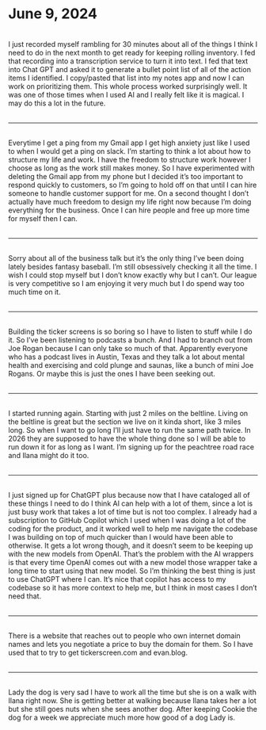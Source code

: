 # June 9, 2024
<br>
I just recorded myself rambling for 30 minutes about all of the things I think I need to do in the next month to get ready for keeping rolling inventory. I fed that recording into a transcription service to turn it into text. I fed that text into Chat GPT and asked it to generate a bullet point list of all of the action items I identified. I copy/pasted that list into my notes app and now I can work on prioritizing them. This whole process worked surprisingly well. It was one of those times when I used AI and I really felt like it is magical. I may do this a lot in the future.
<br><br>

----

<br>
Everytime I get a ping from my Gmail app I get high anxiety just like I used to when I would get a ping on slack. I’m starting to think a lot about how to structure my life and work. I have the freedom to structure work however I choose as long as the work still makes money. So I have experimented with deleting the Gmail app from my phone but I decided it’s too important to respond quickly to customers, so I’m going to hold off on that until I can hire someone to handle customer support for me. On a second thought I don’t actually have much freedom to design my life right now because I’m doing everything for the business. Once I can hire people and free up more time for myself then I can.
<br><br>

----

<br>
Sorry about all of the business talk but it’s the only thing I’ve been doing lately besides fantasy baseball. I’m still obsessively checking it all the time. I wish I could stop myself but I don’t know exactly why but I can’t. Our league is very competitive so I am enjoying it very much but I do spend way too much time on it.
<br><br>

----

<br>
Building the ticker screens is so boring so I have to listen to stuff while I do it. So I’ve been listening to podcasts a bunch. And I had to branch out from Joe Rogan because I can only take so much of that. Apparently everyone who has a podcast lives in Austin, Texas and they talk a lot about mental health and exercising and cold plunge and saunas, like a bunch of mini Joe Rogans. Or maybe this is just the ones I have been seeking out.
<br><br>

----

<br>
I started running again. Starting with just 2 miles on the beltline. Living on the beltline is great but the section we live on it kinda short, like 3 miles long. So when I want to go long I’ll just have to run the same path twice. In 2026 they are supposed to have the whole thing done so I will be able to run down it for as long as I want. I’m signing up for the peachtree road race and Ilana might do it too.
<br><br>

---- 

<br>
I just signed up for ChatGPT plus because now that I have cataloged all of these things I need to do I think AI can help with a lot of them, since a lot is just busy work that takes a lot of time but is not too complex. I already had a subscription to GitHub Copilot which I used when I was doing a lot of the coding for the product, and it worked well to help me navigate the codebase I was building on top of much quicker than I would have been able to otherwise. It gets a lot wrong though, and it doesn’t seem to be keeping up with the new models from OpenAI. That’s the problem with the AI wrappers is that every time OpenAI comes out with a new model those wrapper take a long time to start using that new model. So I’m thinking the best thing is just to use ChatGPT where I can. It’s nice that copilot has access to my codebase so it has more context to help me, but I think in most cases I don’t need that.
<br><br>

---- 

<br>
There is a website that reaches out to people who own internet domain names and lets you negotiate a price to buy the domain for them. So I have used that to try to get tickerscreen.com and evan.blog.
<br><br>

----

<br>
Lady the dog is very sad I have to work all the time but she is on a walk with Ilana right now. She is getting better at walking because Ilana takes her a lot but she still goes nuts when she sees another dog. After keeping Cookie the dog for a week we appreciate much more how good of a dog Lady is.